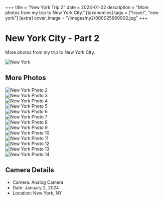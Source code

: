 +++
title = "New York Trip 2"
date = 2024-01-02
description = "More photos from my trip to New York City."
[taxonomies]
tags = ["travel", "new york"]
[extra]
cover_image = "/images/ny2/000025660002.jpg"
+++

# New York City - Part 2

More photos from my trip to New York City.

![New York](/images/ny2/000025660002.jpg)

## More Photos
 
![New York Photo 2](/images/ny2/000025660003.jpg)  
![New York Photo 3](/images/ny2/000025660004.jpg)  
![New York Photo 4](/images/ny2/000025660005.jpg)  
![New York Photo 5](/images/ny2/000025660006.jpg)  
![New York Photo 6](/images/ny2/000025660009.jpg)  
![New York Photo 7](/images/ny2/000025660010.jpg)  
![New York Photo 8](/images/ny2/000025660012.jpg)  
![New York Photo 9](/images/ny2/000025660017.jpg)  
![New York Photo 10](/images/ny2/000025660026.jpg)  
![New York Photo 11](/images/ny2/000025660030.jpg)  
![New York Photo 12](/images/ny2/000025660032.jpg)  
![New York Photo 13](/images/ny2/000025660034.jpg)  
![New York Photo 14](/images/ny2/000025660035.jpg)

## Camera Details

- Camera: Analog Camera
- Date: January 2, 2024
- Location: New York, NY
